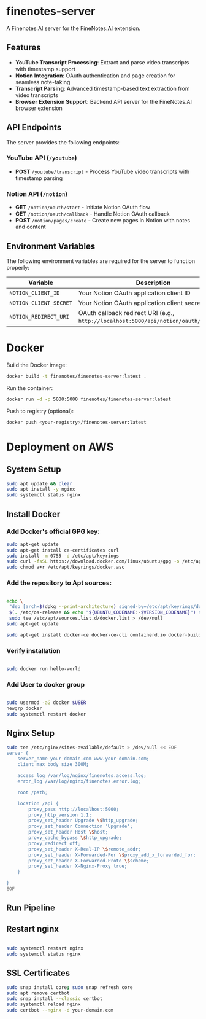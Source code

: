# finenotes-server

A Finenotes.AI server for the FineNotes.AI extension.

## Features

- **YouTube Transcript Processing**: Extract and parse video transcripts with timestamp support
- **Notion Integration**: OAuth authentication and page creation for seamless note-taking
- **Transcript Parsing**: Advanced timestamp-based text extraction from video transcripts
- **Browser Extension Support**: Backend API server for the FineNotes.AI browser extension

## API Endpoints

The server provides the following endpoints:

### YouTube API (`/youtube`)

- **POST** `/youtube/transcript` - Process YouTube video transcripts with timestamp parsing

### Notion API (`/notion`)

- **GET** `/notion/oauth/start` - Initiate Notion OAuth flow
- **GET** `/notion/oauth/callback` - Handle Notion OAuth callback
- **POST** `/notion/pages/create` - Create new pages in Notion with notes and content

## Environment Variables

The following environment variables are required for the server to function properly:

| Variable               | Description                                                                           | Required |
| ---------------------- | ------------------------------------------------------------------------------------- | -------- |
| `NOTION_CLIENT_ID`     | Your Notion OAuth application client ID                                               | Yes      |
| `NOTION_CLIENT_SECRET` | Your Notion OAuth application client secret                                           | Yes      |
| `NOTION_REDIRECT_URI`  | OAuth callback redirect URI (e.g., `http://localhost:5000/api/notion/oauth/callback`) | Yes      |

# Docker

Build the Docker image:

```bash
docker build -t finenotes/finenotes-server:latest .
```

Run the container:

```bash
docker run -d -p 5000:5000 finenotes/finenotes-server:latest
```

Push to registry (optional):

```bash
docker push <your-registry>/finenotes-server:latest
```

# Deployment on AWS

## System Setup

```bash
sudo apt update && clear
sudo apt install -y nginx
sudo systemctl status nginx

```

## Install Docker

### Add Docker's official GPG key:

```bash
sudo apt-get update
sudo apt-get install ca-certificates curl
sudo install -m 0755 -d /etc/apt/keyrings
sudo curl -fsSL https://download.docker.com/linux/ubuntu/gpg -o /etc/apt/keyrings/docker.asc
sudo chmod a+r /etc/apt/keyrings/docker.asc

```

### Add the repository to Apt sources:

```bash

echo \
 "deb [arch=$(dpkg --print-architecture) signed-by=/etc/apt/keyrings/docker.asc] https://download.docker.com/linux/ubuntu \
 $(. /etc/os-release && echo "${UBUNTU_CODENAME:-$VERSION_CODENAME}") stable" | \
 sudo tee /etc/apt/sources.list.d/docker.list > /dev/null
sudo apt-get update

sudo apt-get install docker-ce docker-ce-cli containerd.io docker-buildx-plugin docker-compose-plugin

```

### Verify installation

```bash

sudo docker run hello-world

```

### Add User to docker group

```bash

sudo usermod -aG docker $USER
newgrp docker
sudo systemctl restart docker

```

## Nginx Setup

```bash
sudo tee /etc/nginx/sites-available/default > /dev/null << EOF
server {
    server_name your-domain.com www.your-domain.com;
    client_max_body_size 300M;

    access_log /var/log/nginx/finenotes.access.log;
    error_log /var/log/nginx/finenotes.error.log;

    root /path;

    location /api {
        proxy_pass http://localhost:5000;
        proxy_http_version 1.1;
        proxy_set_header Upgrade \$http_upgrade;
        proxy_set_header Connection 'Upgrade';
        proxy_set_header Host \$host;
        proxy_cache_bypass \$http_upgrade;
        proxy_redirect off;
        proxy_set_header X-Real-IP \$remote_addr;
        proxy_set_header X-Forwarded-For \$proxy_add_x_forwarded_for;
        proxy_set_header X-Forwarded-Proto \$scheme;
        proxy_set_header X-Nginx-Proxy true;
    }

}
EOF

```

## Run Pipeline

## Restart nginx

```bash

sudo systemctl restart nginx
sudo systemctl status nginx

```

## SSL Certificates

```bash
sudo snap install core; sudo snap refresh core
sudo apt remove certbot
sudo snap install --classic certbot
sudo systemctl reload nginx
sudo certbot --nginx -d your-domain.com
```

